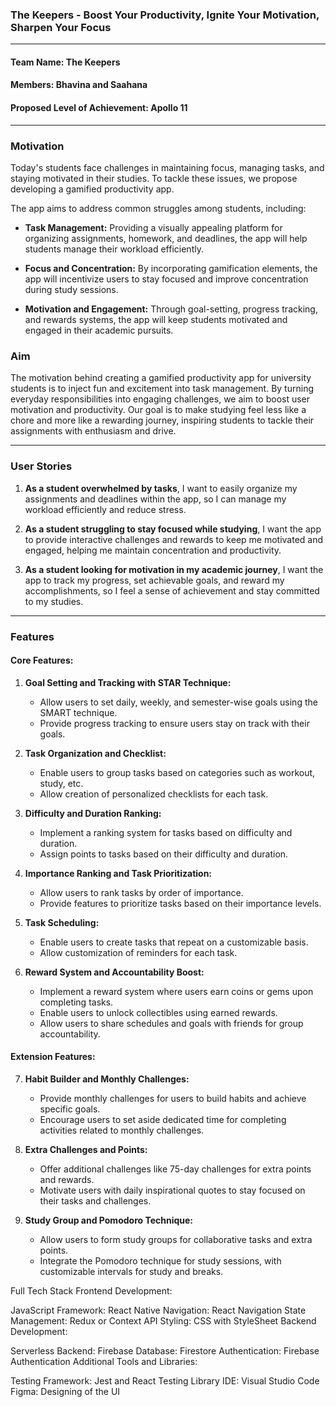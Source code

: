 ### The Keepers - Boost Your Productivity, Ignite Your Motivation, Sharpen Your Focus

---

#### Team Name: The Keepers
#### Members: Bhavina and Saahana

#### Proposed Level of Achievement: Apollo 11

---

### Motivation

Today's students face challenges in maintaining focus, managing tasks, and staying motivated in their studies. To tackle these issues, we propose developing a gamified productivity app.

The app aims to address common struggles among students, including:

- **Task Management:** Providing a visually appealing platform for organizing assignments, homework, and deadlines, the app will help students manage their workload efficiently.

- **Focus and Concentration:** By incorporating gamification elements, the app will incentivize users to stay focused and improve concentration during study sessions.

- **Motivation and Engagement:** Through goal-setting, progress tracking, and rewards systems, the app will keep students motivated and engaged in their academic pursuits.

### Aim

The motivation behind creating a gamified productivity app for university students is to inject fun and excitement into task management. By turning everyday responsibilities into engaging challenges, we aim to boost user motivation and productivity. Our goal is to make studying feel less like a chore and more like a rewarding journey, inspiring students to tackle their assignments with enthusiasm and drive.

---

### User Stories

1. **As a student overwhelmed by tasks**, I want to easily organize my assignments and deadlines within the app, so I can manage my workload efficiently and reduce stress.

2. **As a student struggling to stay focused while studying**, I want the app to provide interactive challenges and rewards to keep me motivated and engaged, helping me maintain concentration and productivity.

3. **As a student looking for motivation in my academic journey**, I want the app to track my progress, set achievable goals, and reward my accomplishments, so I feel a sense of achievement and stay committed to my studies.

---

### Features

#### Core Features:

1. **Goal Setting and Tracking with STAR Technique:**
   - Allow users to set daily, weekly, and semester-wise goals using the SMART technique.
   - Provide progress tracking to ensure users stay on track with their goals.

2. **Task Organization and Checklist:**
   - Enable users to group tasks based on categories such as workout, study, etc.
   - Allow creation of personalized checklists for each task.

3. **Difficulty and Duration Ranking:**
   - Implement a ranking system for tasks based on difficulty and duration.
   - Assign points to tasks based on their difficulty and duration.

4. **Importance Ranking and Task Prioritization:**
   - Allow users to rank tasks by order of importance.
   - Provide features to prioritize tasks based on their importance levels.

5. **Task Scheduling:**
   - Enable users to create tasks that repeat on a customizable basis.
   - Allow customization of reminders for each task.

6. **Reward System and Accountability Boost:**
   - Implement a reward system where users earn coins or gems upon completing tasks.
   - Enable users to unlock collectibles using earned rewards.
   - Allow users to share schedules and goals with friends for group accountability.

#### Extension Features:

7. **Habit Builder and Monthly Challenges:**
   - Provide monthly challenges for users to build habits and achieve specific goals.
   - Encourage users to set aside dedicated time for completing activities related to monthly challenges.

8. **Extra Challenges and Points:**
   - Offer additional challenges like 75-day challenges for extra points and rewards.
   - Motivate users with daily inspirational quotes to stay focused on their tasks and challenges.

9. **Study Group and Pomodoro Technique:**
   - Allow users to form study groups for collaborative tasks and extra points.
   - Integrate the Pomodoro technique for study sessions, with customizable intervals for study and breaks.

Full Tech Stack
Frontend Development:

JavaScript Framework: React Native
Navigation: React Navigation
State Management: Redux or Context API
Styling: CSS with StyleSheet
Backend Development:

Serverless Backend: Firebase
Database: Firestore
Authentication: Firebase Authentication
Additional Tools and Libraries:

Testing Framework: Jest and React Testing Library
IDE: Visual Studio Code
Figma: Designing of the UI 

